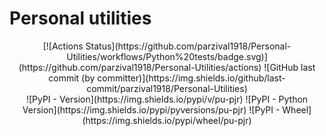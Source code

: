 # Personal utilities

<div align="center">
[![Actions Status](https://github.com/parzival1918/Personal-Utilities/workflows/Python%20tests/badge.svg)](https://github.com/parzival1918/Personal-Utilities/actions)
![GitHub last commit (by committer)](https://img.shields.io/github/last-commit/parzival1918/Personal-Utilities)
</div>

<div align="center">
![PyPI - Version](https://img.shields.io/pypi/v/pu-pjr)
![PyPI - Python Version](https://img.shields.io/pypi/pyversions/pu-pjr)
![PyPI - Wheel](https://img.shields.io/pypi/wheel/pu-pjr)
</div>